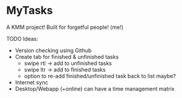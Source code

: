 # MyTasks
A KMM project! Built for forgetful people! (me!)

TODO Ideas:
- Version checking using Github
- Create tab for finished & unfinished tasks
  - swipe rtl → add to unfinished tasks
  - swipe ltr → add to finished tasks
  - option to re-add finished/unfinished task back to list maybe?
- Internet sync
- Desktop/Webapp (+online) can have a time management matrix
